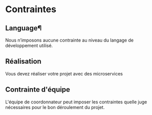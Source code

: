 # Contraintes

## Language¶
Nous n’imposons aucune contrainte au niveau du langage de développement utilisé.

## Réalisation
Vous devez réaliser votre projet avec des microservices

## Contrainte d'équipe
L'équipe de coordonnateur peut imposer les contraintes quelle juge nécessaires pour le bon déroulement du projet. 